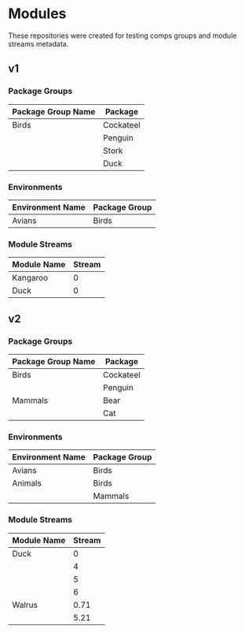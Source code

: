 # Modules
These repositories were created for testing comps groups and module streams metadata.

## v1

### Package Groups
| Package Group Name | Package |
|--|--|
| Birds | Cockateel |
|       | Penguin |
|       | Stork |
|       | Duck |

 ### Environments
| Environment Name | Package Group |
|--|--|
| Avians | Birds |

### Module Streams
|Module Name| Stream  |
|--|--|
| Kangaroo | 0 |
| Duck     | 0 |

## v2

### Package Groups
| Package Group Name | Package |
|--|--|
| Birds | Cockateel |
|       | Penguin |
| Mammals | Bear |
|         | Cat |

 ### Environments
| Environment Name | Package Group |
|--|--|
| Avians | Birds |
| Animals | Birds |
|         | Mammals |

### Module Streams
|Module Name| Stream  |
|--|--|
| Duck | 0 |
|      | 4 |
|      | 5 |
|      | 6 |
| Walrus | 0.71 |
|        | 5.21 |
